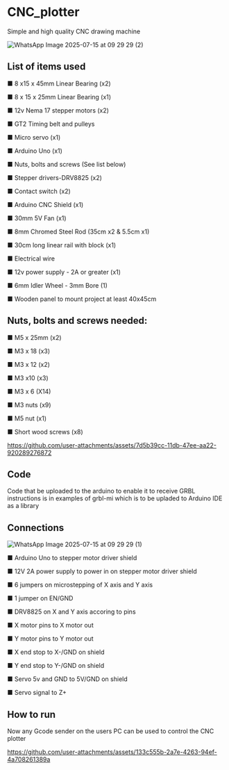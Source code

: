 # CNC_plotter
Simple and high quality CNC drawing machine

![WhatsApp Image 2025-07-15 at 09 29 29 (2)](https://github.com/user-attachments/assets/2982228c-0700-473a-996d-37c2f134767a)

## List of items used

■ 8 x15 x 45mm Linear Bearing (x2)

■ 8 x 15 x 25mm Linear Bearing (x1)

■ 12v Nema 17 stepper motors (x2)

■ GT2 Timing belt and pulleys

■ Micro servo (x1)

■ Arduino Uno (x1)

■ Nuts, bolts and screws (See list below)

■ Stepper drivers-DRV8825 (x2)

■ Contact switch (x2)

■ Arduino CNC Shield (x1)

■ 30mm 5V Fan (x1)

■ 8mm Chromed Steel Rod (35cm x2 & 5.5cm x1)

■ 30cm long linear rail with block (x1)

■ Electrical wire

■ 12v power supply - 2A or greater (x1)

■ 6mm Idler Wheel - 3mm Bore (1)

■ Wooden panel to mount project at least 40x45cm 

## Nuts, bolts and screws needed:

■ M5 x 25mm (x2)

■ M3 x 18 (x3)

■ M3 x 12 (x2)

■ M3 x10 (x3)

■ M3 x 6 (X14)

■ M3 nuts (x9)

■ M5 nut (x1)

■ Short wood screws (x8)


https://github.com/user-attachments/assets/7d5b39cc-11db-47ee-aa22-920289276872


## Code

Code that be uploaded to the arduino to enable it to receive GRBL instructions is in examples of grbl-mi which is to be upladed to Arduino IDE as a library 

## Connections

![WhatsApp Image 2025-07-15 at 09 29 29 (1)](https://github.com/user-attachments/assets/70359dd6-f3ac-4cc6-9f72-661567d0cb03)

■ Arduino Uno to stepper motor driver shield

■ 12V 2A power supply to power in on stepper motor driver shield

■ 6 jumpers on microstepping of X axis and Y axis

■ 1 jumper on EN/GND

■ DRV8825 on X and Y axis accoring to pins

■ X motor pins to X motor out

■ Y motor pins to Y motor out

■ X end stop to X-/GND on shield 

■ Y end stop to Y-/GND on shield 

■ Servo 5v and GND to 5V/GND on shield

■ Servo signal to Z+

## How to run

Now any Gcode sender on the users PC can be used to control the CNC plotter 

https://github.com/user-attachments/assets/133c555b-2a7e-4263-94ef-4a708261389a
